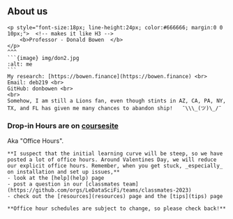 ## About us
 
````{panels}
<p style="font-size:18px; line-height:24px; color:#666666; margin:0 0 10px;">  <!-- makes it like H3 -->
    <b>Professor - Donald Bowen  </b>
</p>   
^^^
```{image} img/don2.jpg
:alt: me
```
My research: [https://bowen.finance](https://bowen.finance) <br>
Email: deb219 <br>
GitHub: donbowen <br> 
<br>
Somehow, I am still a Lions fan, even though stints in AZ, CA, PA, NY, TX, and FL has given me many chances to abandon ship!   ¯\\\_(ツ)\_/¯
````

### Drop-in Hours are on [coursesite](https://coursesite.lehigh.edu/course/view.php?id=236371)

Aka "Office Hours". 

```{note}  
**I suspect that the initial learning curve will be steep, so we have posted a lot of office hours. Around Valentines Day, we will reduce our explicit office hours. Remember, when you get stuck, _especially_ on installation and set up issues,**
- look at the [help](help) page
- post a question in our [classmates team](https://github.com/orgs/LeDataSciFi/teams/classmates-2023)
- check out the [resources](resources) page and the [tips](tips) page

**Office hour schedules are subject to change, so please check back!** 
```


